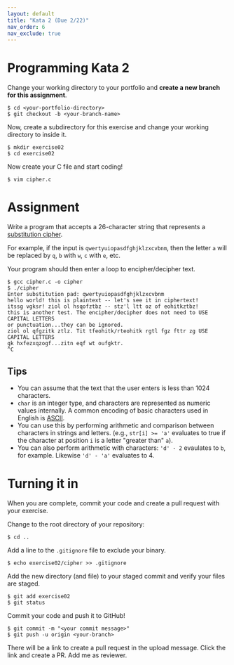 ```yaml
---
layout: default
title: "Kata 2 (Due 2/22)"
nav_order: 6
nav_exclude: true
---
```


# Programming Kata 2

Change your working directory to your portfolio and __create a new branch
for this assignment__.

```
$ cd <your-portfolio-directory>
$ git checkout -b <your-branch-name>
```

Now, create a subdirectory for this exercise and change your working directory
to inside it.

```
$ mkdir exercise02
$ cd exercise02
```

Now create your C file and start coding!

```
$ vim cipher.c
```

# Assignment

Write a program that accepts a 26-character string that represents a
[substitution cipher](https://en.wikipedia.org/wiki/Substitution_cipher).

For example, if the input is `qwertyuiopasdfghjklzxcvbnm`, then the letter `a`
will be replaced by `q`, `b` with `w`, `c` with `e`, etc.

Your program should then enter a loop to encipher/decipher text.

```
$ gcc cipher.c -o cipher
$ ./cipher
Enter substitution pad: qwertyuiopasdfghjklzxcvbnm
hello world! this is plaintext -- let's see it in ciphertext!
itssg vgksr! ziol ol hsqofztbz -- stz'l ltt oz of eohitkztbz!
this is another test. The encipher/decipher does not need to USE CAPITAL LETTERS
or punctuation...they can be ignored.
ziol ol qfgzitk ztlz. Tit tfeohitk/rteohitk rgtl fgz fttr zg USE CAPITAL LETTERS
gk hxfezxqzogf...zitn eqf wt oufgktr.
^C
```

## Tips

* You can assume that the text that the user enters is less than 1024
  characters.
* `char` is an integer type, and characters are represented as numeric values
  internally. A common encoding of basic characters used in English is
  [ASCII](https://en.wikipedia.org/wiki/ASCII).
* You can use this by performing arithmetic and comparison between characters in
  strings and letters. (e.g., `str[i] >= 'a'` evaluates to true if the character
  at position `i` is a letter "greater than" `a`).
* You can also perform arithmetic with characters: `'d' - 2` evaulates to `b`,
  for example. Likewise `'d' - 'a'` evaluates to 4.

# Turning it in

When you are complete, commit your code and create a pull request with your
exercise. 

Change to the root directory of your repository:

```
$ cd ..                 
```

Add a line to the `.gitignore` file to exclude your binary.

```
$ echo exercise02/cipher >> .gitignore
```

Add the new directory (and file) to your staged commit and verify your files 
are staged.

```
$ git add exercise02
$ git status
```

Commit your code and push it to GitHub!

```
$ git commit -m "<your commit message>"
$ git push -u origin <your-branch>
```

There will be a link to create a pull request in the upload message. Click the
link and create a PR. Add me as reviewer.
